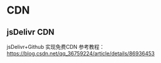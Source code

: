 # CDN
## jsDelivr CDN
jsDelivr+Github 实现免费CDN
参考教程： https://blog.csdn.net/qq_36759224/article/details/86936453
